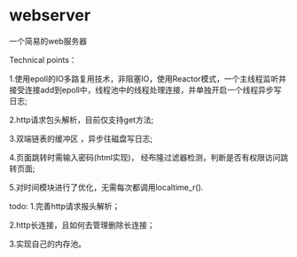 # webserver
一个简易的web服务器

Technical points：

1.使用epoll的IO多路复用技术，非阻塞IO，使用Reactor模式，一个主线程监听并接受连接add到epoll中，线程池中的线程处理连接，并单独开启一个线程异步写日志;

2.http请求包头解析，目前仅支持get方法;

3.双端链表的缓冲区 ，异步往磁盘写日志;

4.页面跳转时需输入密码(html实现)， 经布隆过滤器检测，判断是否有权限访问跳转页面;

5.对时间模块进行了优化，无需每次都调用localtime_r().


todo:
1.完善http请求报头解析；

2.http长连接，且如何去管理删除长连接；

3.实现自己的内存池。

